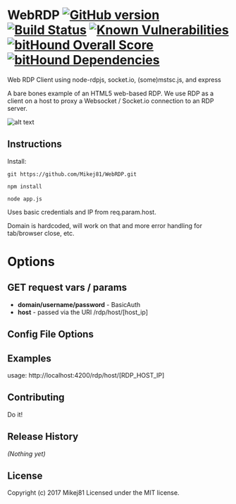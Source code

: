 
# WebRDP [![GitHub version](https://badge.fury.io/gh/Mikej81%2FWebRDP.svg)](https://badge.fury.io/gh/Mikej81%2FWebRDP) [![Build Status](https://travis-ci.org/Mikej81/WebRDP.svg?branch=master)](https://travis-ci.org/Mikej81/WebRDP) [![Known Vulnerabilities](https://snyk.io/test/github/snyk/goof/badge.svg)](https://github.com/Mikej81/WebRDP) [![bitHound Overall Score](https://www.bithound.io/github/Mikej81/WebRDP/badges/score.svg)](https://www.bithound.io/github/Mikej81/WebRDP) [![bitHound Dependencies](https://www.bithound.io/github/Mikej81/WebRDP/badges/dependencies.svg)](https://www.bithound.io/github/Mikej81/WebRDP/master/dependencies/npm)

Web RDP Client using node-rdpjs, socket.io, (some)mstsc.js, and express

A bare bones example of an HTML5 web-based RDP. We use RDP as a client on a host to proxy a Websocket / Socket.io connection to an RDP server.

![alt text](https://i.imgur.com/ZD0XBkG.png "Screenshot")


## Instructions

Install:  

`git https://github.com/Mikej81/WebRDP.git`

`npm install`

`node app.js`

Uses basic credentials and IP from req.param.host.

Domain is hardcoded, will work on that and more error handling for tab/browser close, etc.

# Options

## GET request vars / params

* **domain/username/password** - BasicAuth
* **host** - passed via the URI /rdp/host/[host_ip]

## Config File Options

## Examples
usage:  http://localhost:4200/rdp/host/[RDP_HOST_IP]


## Contributing
Do it!

## Release History
_(Nothing yet)_

## License
Copyright (c) 2017 Mikej81
Licensed under the MIT license.
